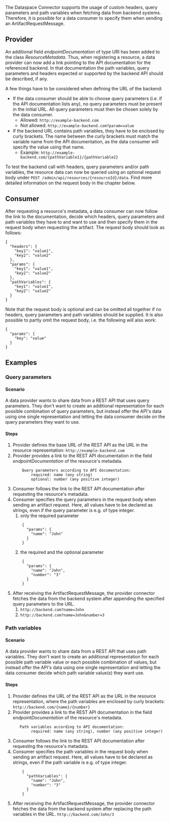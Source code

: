 The Dataspace Connector supports the usage of custom headers, query parameters and path variables when fetching data 
from backend systems. Therefore, it is possible for a data consumer to specify them when sending an 
ArtifactRequestMessage. 

## Provider

An additional field *endpointDocumentation* of type URI has been added to the class *ResourceMetadata*. Thus, when 
registering a resource, a data provider can now add a link pointing to the API documentation for the referenced backend. 
In that documentation the path variables, query parameters and headers expected or supported by the backend API should 
be described, if any.

A few things have to be considered when defining the URL of the backend:

* If the data consumer should be able to choose query parameters (i.e. if the API documentation lists any), 
no query parameters must be present in the initial URL. All query parameters must then be chosen solely by the data 
consumer.
    - Allowed: `http://example-backend.com`
    - Not allowed: `http://example-backend.com?param=value`  
* If the backend URL contains path variables, they have to be enclosed by curly brackets. The name between the curly 
brackets must match the variable name from the API documentation, as the data consumer will specify the value using 
that name. 
    - Example: `http://example-backend.com/{pathVariable1}/{pathVariable2}`

To test the backend call with headers, query parameters and/or path variables, the resource data can now be queried 
using an optional request body under ```POST /admin/api/resources/{resourceId}/data```. Find more detailed information 
on the request body in the chapter below.

## Consumer

After requesting a resource's metadata, a data consumer can now follow the link to the documentation, decide which 
headers, query parameters and path variables they have to and want to use and then specify them in the request body when 
requesting the artifact. The request body should look as follows:

	{
	  "headers": {
	    "key1": "value1",
	    "key2": "value2"
	  },
	  "params": {
	    "key1": "value1",
	    "key2": "value2"
	  },
	  "pathVariables": {
	    "key1": "value1",
	    "key2": "value2"
	  }
	}

Note that the request body is optional and can be omitted all together if no headers, query parameters and path 
variables should be supplied. It is also possible to partly omit the request body, i.e. the following will also work:

	{
	  "params": {
	    "key": "value"
	  }
	}

## Examples

### Query parameters

#### Scenario 

A data provider wants to share data from a REST API that uses query parameters. They don't want to create an additional
representation for each possible combination of query parameters, but instead offer the API's data using one single
representation and letting the data consumer decide on the query parameters they want to use.

#### Steps

1. Provider defines the base URL of the REST API as the URL in the resource representation:
    `http://example-backend.com` 
2. Provider provides a link to the REST API documentation in the field *endpointDocumentation* of the resource's 
metadata.
    ```
        Query parameters according to API documentation: 
            required: name (any string)
            optional: number (any positive integer)
    ```
3. Consumer follows the link to the REST API documentation after requesting the resource's metadata.
4. Consumer specifies the query parameters in the request body when sending an artifact request. Here, all values have
to be declared as strings, even if the query parameter is e.g. of type integer.
    1) only the required parameter
    ```
        {
          "params": {
            "name": "John"
          }
        }
    ```
    2) the required and the optional parameter
    ```
        {
          "params": {
            "name": "John",
            "number": "3"
          }
        }
    ```
5. After receiving the ArtifactRequestMessage, the provider connector fetches the data from the backend system after 
appending the specified query parameters to the URL. 
    1) `http://backend.com?name=John`
    2) `http://backend.com?name=John&number=3`
     	
### Path variables	

#### Scenario
 
A data provider wants to share data from a REST API that uses path variables. They don't want to create an additional
representation for each possible path variable value or each possible combination of values, but instead offer the 
API's data using one single representation and letting the data consumer decide which path variable value(s) they want 
use.

#### Steps

1. Provider defines the URL of the REST API as the URL in the resource representation, where the path variables
are enclosed by curly brackets:
    `http://backend.com/{name}/{number}` 
2. Provider provides a link to the REST API documentation in the field *endpointDocumentation* of the resource's 
metadata.  
    ```
       Path variables according to API documentation:
            required: name (any string), number (any positive integer)
    ```
3. Consumer follows the link to the REST API documentation after requesting the resource's metadata.
4. Consumer specifies the path variables in the request body when sending an artifact request. Here, all values have 
to be declared as strings, even if the path variable is e.g. of type integer. 
    ```
        {
          "pathVariables": {
            "name": "John",
            "number": "3"
          }
        }
   ```
5. After receiving the ArtifactRequestMessage, the provider connector fetches the data from the backend system after 
replacing the path variables in the URL.
    `http://backend.com/John/3`